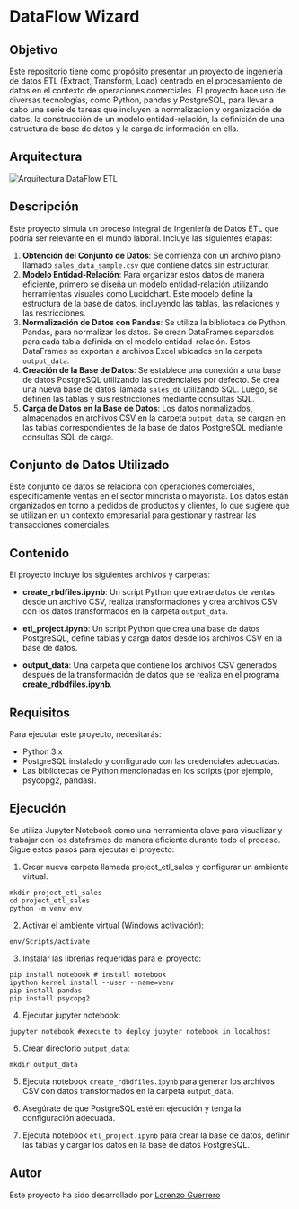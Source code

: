 # DataFlow Wizard

## Objetivo
Este repositorio tiene como propósito presentar un proyecto de ingeniería de datos ETL (Extract, Transform, Load) centrado en el procesamiento de datos en el contexto de operaciones comerciales. El proyecto hace uso de diversas tecnologías, como Python, pandas y PostgreSQL, para llevar a cabo una serie de tareas que incluyen la normalización y organización de datos, la construcción de un modelo entidad-relación, la definición de una estructura de base de datos y la carga de información en ella.
## Arquitectura
![Arquitectura DataFlow ETL](https://github.com/LorenzoG9917/DataFlow_Wizard_engineer/assets/121797266/4ae239d6-0607-4e85-a122-4d2368b7cbb9)
## Descripción
Este proyecto simula un proceso integral de Ingeniería de Datos ETL que podría ser relevante en el mundo laboral. Incluye las siguientes etapas:

1. **Obtención del Conjunto de Datos**: Se comienza con un archivo plano llamado `sales_data_sample.csv` que contiene datos sin estructurar.
2. **Modelo Entidad-Relación**: Para organizar estos datos de manera eficiente, primero se diseña un modelo entidad-relación utilizando herramientas visuales como Lucidchart. Este modelo define la estructura de la base de datos, incluyendo las tablas, las relaciones y las restricciones.
3. **Normalización de Datos con Pandas**: Se utiliza la biblioteca de Python, Pandas, para normalizar los datos. Se crean DataFrames separados para cada tabla definida en el modelo entidad-relación. Estos DataFrames se exportan a archivos Excel ubicados en la carpeta `output_data`.
4. **Creación de la Base de Datos**: Se establece una conexión a una base de datos PostgreSQL utilizando las credenciales por defecto. Se crea una nueva base de datos llamada `sales_db` utilizando SQL. Luego, se definen las tablas y sus restricciones mediante consultas SQL.
5. **Carga de Datos en la Base de Datos**: Los datos normalizados, almacenados en archivos CSV en la carpeta `output_data`, se cargan en las tablas correspondientes de la base de datos PostgreSQL mediante consultas SQL de carga.

## Conjunto de Datos Utilizado
Este conjunto de datos se relaciona con operaciones comerciales, específicamente ventas en el sector minorista o mayorista. Los datos están organizados en torno a pedidos de productos y clientes, lo que sugiere que se utilizan en un contexto empresarial para gestionar y rastrear las transacciones comerciales. 

## Contenido
El proyecto incluye los siguientes archivos y carpetas:

- **create_rbdfiles.ipynb**: Un script Python que extrae datos de ventas desde un archivo CSV, realiza transformaciones y crea archivos CSV con los datos transformados en la carpeta `output_data`.

- **etl_project.ipynb**: Un script Python que crea una base de datos PostgreSQL, define tablas y carga datos desde los archivos CSV en la base de datos.

- **output_data**: Una carpeta que contiene los archivos CSV generados después de la transformación de datos que se realiza en el programa **create_rdbdfiles.ipynb**.

## Requisitos
Para ejecutar este proyecto, necesitarás:

- Python 3.x
- PostgreSQL instalado y configurado con las credenciales adecuadas.
- Las bibliotecas de Python mencionadas en los scripts (por ejemplo, psycopg2, pandas).

## Ejecución
Se utiliza Jupyter Notebook como una herramienta clave para visualizar y trabajar con los dataframes de manera eficiente durante todo el proceso.
Sigue estos pasos para ejecutar el proyecto:
1. Crear nueva carpeta llamada project_etl_sales y configurar un ambiente virtual.

```shell
mkdir project_etl_sales
cd project_etl_sales
python -m venv env
```
2. Activar el ambiente virtual (Windows activación):
```shell
env/Scripts/activate
```
3. Instalar las librerias requeridas para el proyecto:
```shell
pip install notebook # install notebook
ipython kernel install --user --name=venv 
pip install pandas
pip install psycopg2
```
4. Ejecutar jupyter notebook:
```shell
jupyter notebook #execute to deploy jupyter notebook in localhost
```
5. Crear directorio `output_data`:
```shell
mkdir output_data
```

5. Ejecuta notebook `create_rdbdfiles.ipynb` para generar los archivos CSV con datos transformados en la carpeta `output_data`.

2. Asegúrate de que PostgreSQL esté en ejecución y tenga la configuración adecuada.

3. Ejecuta notebook `etl_project.ipynb` para crear la base de datos, definir las tablas y cargar los datos en la base de datos PostgreSQL.

## Autor
Este proyecto ha sido desarrollado por [Lorenzo Guerrero](https://www.linkedin.com/feed/)


